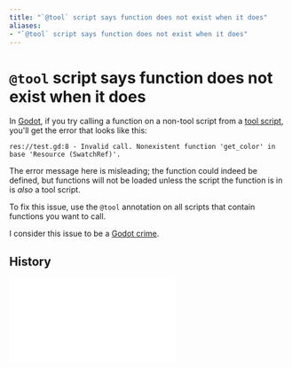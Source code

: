 ```yaml
---
title: "`@tool` script says function does not exist when it does"
aliases:
- "`@tool` script says function does not exist when it does"
---
```


# `@tool` script says function does not exist when it does

In [Godot](godot.md), if you try calling a function on a non-tool script from a [tool script](godot-tool-script.md), you'll get the error that looks like this:

```
res://test.gd:8 - Invalid call. Nonexistent function 'get_color' in base 'Resource (SwatchRef)'.
```

The error message here is misleading; the function could indeed be defined, but functions will not be loaded unless the script the function is in is _also_ a tool script.

To fix this issue, use the `@tool` annotation on all scripts that contain functions you want to call.

I consider this issue to be a [Godot crime](godot-crimes.md).

## History

![20231212_0058](../entries/20231212_0058.md)
